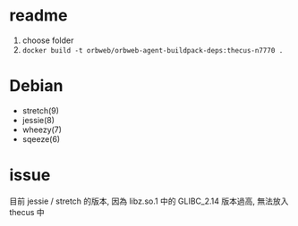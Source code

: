 # readme

1. choose folder
2. `docker build -t orbweb/orbweb-agent-buildpack-deps:thecus-n7770 .`

# Debian

- stretch(9)
- jessie(8)
- wheezy(7)
- sqeeze(6)

# issue

目前 jessie / stretch 的版本, 因為 libz.so.1 中的 GLIBC_2.14 版本過高, 無法放入 thecus 中

